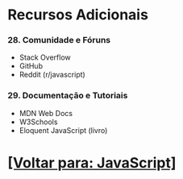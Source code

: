 # Recursos Adicionais

### 28. Comunidade e Fóruns

- Stack Overflow
- GitHub
- Reddit (r/javascript)

### 29. Documentação e Tutoriais

- MDN Web Docs
- W3Schools
- Eloquent JavaScript (livro)

# [[Voltar para: JavaScript]](../javaScript.md)